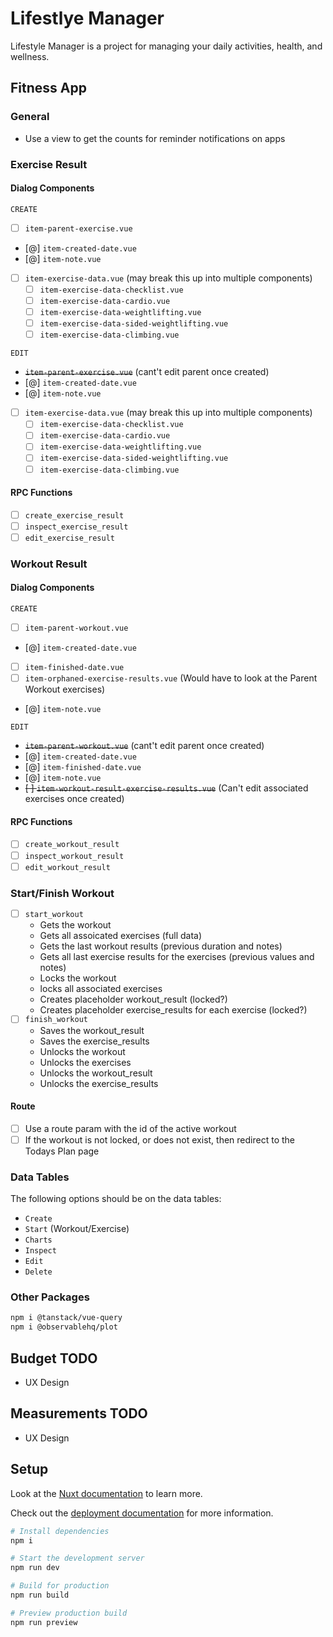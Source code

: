 # Lifestlye Manager

Lifestyle Manager is a project for managing your daily activities, health, and wellness.

## Fitness App

### General

- Use a view to get the counts for reminder notifications on apps

### Exercise Result

#### Dialog Components

`CREATE`

- [ ] `item-parent-exercise.vue`
- [@] `item-created-date.vue`
- [@] `item-note.vue`
- [ ] `item-exercise-data.vue` (may break this up into multiple components)
  - [ ] `item-exercise-data-checklist.vue`
  - [ ] `item-exercise-data-cardio.vue`
  - [ ] `item-exercise-data-weightlifting.vue`
  - [ ] `item-exercise-data-sided-weightlifting.vue`
  - [ ] `item-exercise-data-climbing.vue`

`EDIT`

- ~~`item-parent-exercise.vue`~~ (cant't edit parent once created)
- [@] `item-created-date.vue`
- [@] `item-note.vue`
- [ ] `item-exercise-data.vue` (may break this up into multiple components)
  - [ ] `item-exercise-data-checklist.vue`
  - [ ] `item-exercise-data-cardio.vue`
  - [ ] `item-exercise-data-weightlifting.vue`
  - [ ] `item-exercise-data-sided-weightlifting.vue`
  - [ ] `item-exercise-data-climbing.vue`

#### RPC Functions

- [ ] `create_exercise_result`
- [ ] `inspect_exercise_result`
- [ ] `edit_exercise_result`

### Workout Result

#### Dialog Components

`CREATE`

- [ ] `item-parent-workout.vue`
- [@] `item-created-date.vue`
- [ ] `item-finished-date.vue`
- [ ] `item-orphaned-exercise-results.vue` (Would have to look at the Parent Workout exercises)
- [@] `item-note.vue`

`EDIT`

- ~~`item-parent-workout.vue`~~ (cant't edit parent once created)
- [@] `item-created-date.vue`
- [@] `item-finished-date.vue`
- [@] `item-note.vue`
- ~~[ ] `item-workout-result-exercise-results.vue`~~ (Can't edit associated exercises once created)

#### RPC Functions

- [ ] `create_workout_result`
- [ ] `inspect_workout_result`
- [ ] `edit_workout_result`

### Start/Finish Workout

- [ ] `start_workout`
  - Gets the workout
  - Gets all assoicated exercises (full data)
  - Gets the last workout results (previous duration and notes)
  - Gets all last exercise results for the exercises (previous values and notes)
  - Locks the workout
  - locks all associated exercises
  - Creates placeholder workout_result (locked?)
  - Creates placeholder exercise_results for each exercise (locked?)
- [ ] `finish_workout`
  - Saves the workout_result
  - Saves the exercise_results
  - Unlocks the workout
  - Unlocks the exercises
  - Unlocks the workout_result
  - Unlocks the exercise_results

#### Route

- [ ] Use a route param with the id of the active workout
- [ ] If the workout is not locked, or does not exist, then redirect to the Todays Plan page

### Data Tables

The following options should be on the data tables:

- `Create`
- `Start` (Workout/Exercise)
- `Charts`
- `Inspect`
- `Edit`
- `Delete`

### Other Packages

```sh
npm i @tanstack/vue-query
npm i @observablehq/plot
```

## Budget TODO

- UX Design

## Measurements TODO

- UX Design

## Setup

Look at the [Nuxt documentation](https://nuxt.com/docs/getting-started/introduction) to learn more.

Check out the [deployment documentation](https://nuxt.com/docs/getting-started/deployment) for more
information.

```sh
# Install dependencies
npm i

# Start the development server
npm run dev

# Build for production
npm run build

# Preview production build
npm run preview
```
